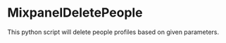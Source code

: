 MixpanelDeletePeople
====================

This python script will delete people profiles based on given parameters.
